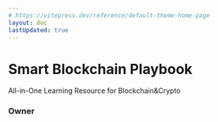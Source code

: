 ```yaml
---
# https://vitepress.dev/reference/default-theme-home-page
layout: doc
lastUpdated: true
---
```

<script setup>
import { VPTeamMembers } from 'vitepress/theme'

const members = [
  {
    avatar: 'https://avatars.githubusercontent.com/u/35673637?v=4',
    name: 'Tim Wang',
    title: 'Creator',
    links: [
      { icon: 'github', link: 'https://github.com/lazyload0505' },
      { icon: 'twitter', link: 'https://twitter.com/timwang0505' }
    ]
  }
]
</script>
# Smart Blockchain Playbook
All-in-One Learning Resource for Blockchain&Crypto

### Owner
<VPTeamMembers size="small" :members="members" />